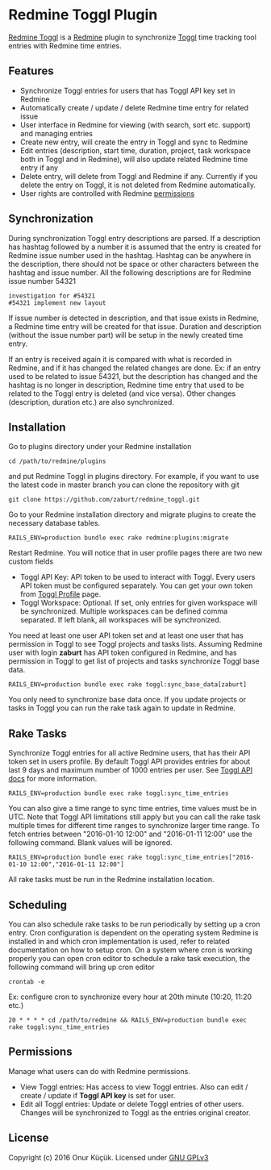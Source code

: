
# Redmine Toggl Plugin

[Redmine Toggl](/) is a [Redmine](https://www.redmine.org) plugin to synchronize [Toggl](https://www.toggl.com) time tracking tool entries with Redmine time entries.


## Features

* Synchronize Toggl entries for users that has Toggl API key set in Redmine
* Automatically create / update / delete Redmine time entry for related issue
* User interface in Redmine for viewing (with search, sort etc. support) and managing entries
* Create new entry, will create the entry in Toggl and sync to Redmine
* Edit entries (description, start time, duration, project, task workspace both in Toggl and in Redmine), will also update related Redmine time entry if any
* Delete entry, will delete from Toggl and Redmine if any. Currently if you delete the entry on Toggl, it is not deleted from Redmine automatically.
* User rights are controlled with Redmine [permissions](#permissions)


## Synchronization

During synchronization Toggl entry descriptions are parsed. If a description has hashtag followed by a number it is assumed that the entry is
created for Redmine issue number used in the hashtag. Hashtag can be anywhere in the description, there should not be space or other characters
between the hashtag and issue number. All the following descriptions are for Redmine issue number 54321

    investigation for #54321
    #54321 implement new layout

If issue number is detected in description, and that issue exists in Redmine, a Redmine time entry will be created for that issue. Duration
and description (without the issue number part) will be setup in the newly created time entry.

If an entry is received again it is compared with what is recorded in Redmine, and if it has changed the related changes are done.
Ex: if an entry used to be related to issue 54321, but the description has changed and the hashtag is no longer in description,
Redmine time entry that used to be related to the Toggl entry is deleted (and vice versa). Other changes (description, duration etc.)
are also synchronized.


## Installation

Go to plugins directory under your Redmine installation

```
cd /path/to/redmine/plugins
```

and put Redmine Toggl in plugins directory. For example, if you want to use the latest code in master branch you can clone the repository with git

```
git clone https://github.com/zaburt/redmine_toggl.git
```

Go to your Redmine installation directory and migrate plugins to create the necessary database tables.

```
RAILS_ENV=production bundle exec rake redmine:plugins:migrate
```

Restart Redmine. You will notice that in user profile pages there are two new custom fields

* Toggl API Key: API token to be used to interact with Toggl. Every users API token must be configured separately. You can get your own token from [Toggl Profile](https://toggl.com/app/profile) page.
* Toggl Workspace: Optional. If set, only entries for given workspace will be synchronized. Multiple workspaces can be defined comma separated. If left blank, all workspaces will be synchronized.

You need at least one user API token set and at least one user that has permission in Toggl to see Toggl projects and tasks lists.
Assuming Redmine user with login **zaburt** has API token configured in Redmine, and has permission in Toggl to get list of projects and tasks
synchronize Toggl base data.

```
RAILS_ENV=production bundle exec rake toggl:sync_base_data[zaburt]
```

You only need to synchronize base data once. If you update projects or tasks in Toggl you can run the rake task again to update in Redmine.


## Rake Tasks

Synchronize Toggl entries for all active Redmine users, that has their API token set in users profile. By default Toggl API provides entries for about last 9 days
and maximum number of 1000 entries per user. See [Toggl API docs](https://github.com/toggl/toggl_api_docs/blob/master/chapters/time_entries.md#get-time-entries-started-in-a-specific-time-range)
for more information.

```
RAILS_ENV=production bundle exec rake toggl:sync_time_entries
```

You can also give a time range to sync time entries, time values must be in UTC. Note that Toggl API limitations still apply but you can call the rake task multiple times for different
time ranges to synchronize larger time range. To fetch entries between "2016-01-10 12:00" and "2016-01-11 12:00" use the following command. Blank values will be ignored.

```
RAILS_ENV=production bundle exec rake toggl:sync_time_entries["2016-01-10 12:00","2016-01-11 12:00"]
```

All rake tasks must be run in the Redmine installation location.


## Scheduling

You can also schedule rake tasks to be run periodically by setting up a cron entry. Cron configuration is dependent on
the operating system Redmine is installed in and which cron implementation is used, refer to related documentation on
how to setup cron. On a system where cron is working properly you can open cron editor to schedule
a rake task execution, the following command will bring up cron editor

```
crontab -e
```

Ex: configure cron to synchronize every hour at 20th minute (10:20, 11:20 etc.)

```
20 * * * * cd /path/to/redmine && RAILS_ENV=production bundle exec rake toggl:sync_time_entries
```


## Permissions

Manage what users can do with Redmine permissions.

* View Toggl entries: Has access to view Toggl entries. Also can edit / create / update if **Toggl API key** is set for user.
* Edit all Toggl entries: Update or delete Toggl entries of other users. Changes will be synchronized to Toggl as the entries original creator.


## License

Copyright (c) 2016 Onur Küçük. Licensed under [GNU GPLv3](COPYING)


